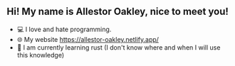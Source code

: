 ## Hi! My name is Allestor Oakley, nice to meet you!

- 💻 I love and hate programming.
- 🌐 My website https://allestor-oakley.netlify.app/
- 🌱 I am currently learning rust (I don't know where and when I will use this knowledge)
